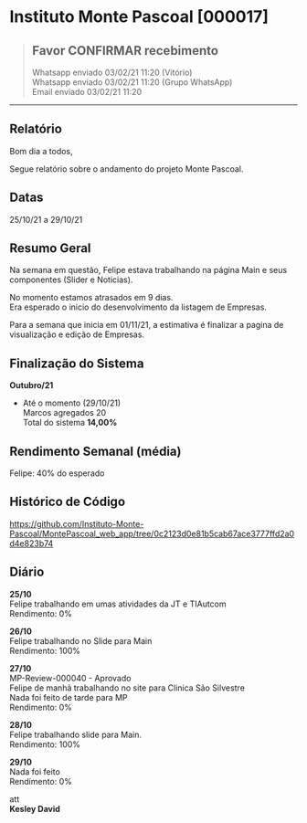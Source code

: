 # Instituto Monte Pascoal [000017]
> ## **Favor CONFIRMAR recebimento**  
> Whatsapp enviado 03/02/21 11:20 (Vitório)  
> Whatsapp enviado 03/02/21 11:20 (Grupo WhatsApp)  
> Email enviado 03/02/21 11:20

***

## **Relatório**

Bom dia a todos,  

Segue relatório sobre o andamento do projeto Monte Pascoal.  

## Datas
25/10/21 a 29/10/21  

## Resumo Geral

Na semana em questão, Felipe estava trabalhando na página Main e seus componentes (Slider e Noticias).  

No momento estamos atrasados em 9 dias.  
Era esperado o inicio do desenvolvimento da listagem de Empresas.  

Para a semana que inicia em 01/11/21, a estimativa é finalizar a pagina de visualização e edição de Empresas.     

## Finalização do Sistema  
**Outubro/21**  
- Até o momento (29/10/21)  
  Marcos agregados 20  
  Total do sistema **14,00%**   

## Rendimento Semanal (média)
Felipe: 40% do esperado    

## Histórico de Código
https://github.com/Instituto-Monte-Pascoal/MontePascoal_web_app/tree/0c2123d0e81b5cab67ace3777ffd2a0d4e823b74  

## Diário

**25/10**  
Felipe trabalhando em umas atividades da JT e TIAutcom  
Rendimento: 0%  
  
**26/10**  
Felipe trabalhando no Slide para Main  
Rendimento: 100%  
  
**27/10**  
MP-Review-000040 - Aprovado  
Felipe de manhã trabalhando no site para Clinica São Silvestre  
Nada foi feito de tarde para MP  
Rendimento: 0%  
  
**28/10**  
Felipe trabalhando slide para Main.  
Rendimento: 100%  
  
**29/10**  
Nada foi feito  
Rendimento: 0%  

att  
**Kesley David**